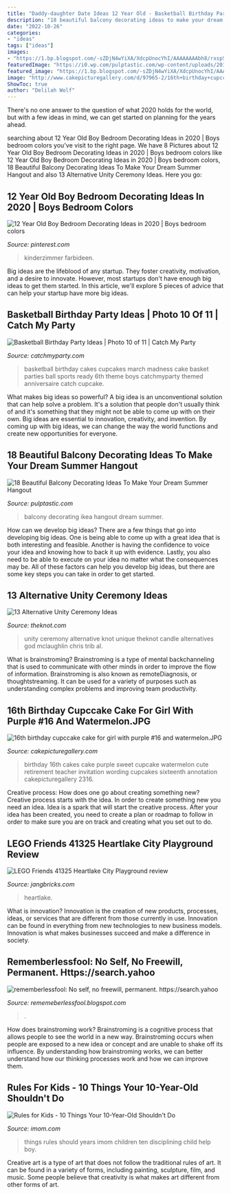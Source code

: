 ```yaml
---
title: "Daddy-daughter Date Ideas 12 Year Old - Basketball Birthday Party Ideas"
description: "18 beautiful balcony decorating ideas to make your dream summer hangout"
date: "2022-10-26"
categories:
- "ideas"
tags: ["ideas"]
images:
- "https://1.bp.blogspot.com/-sZDjN4wYiXA/XdcpUnocYhI/AAAAAAAAbh8/rxspSghj78IkRy6-nhcZbQhYD1uAKtaLgCLcBGAsYHQ/w1200-h630-p-k-no-nu/Untitled19.png"
featuredImage: "https://i0.wp.com/pulptastic.com/wp-content/uploads/2016/06/balcony-decorating-ideas-53-573d904fbcd09__700.jpg?w=662"
featured_image: "https://1.bp.blogspot.com/-sZDjN4wYiXA/XdcpUnocYhI/AAAAAAAAbh8/rxspSghj78IkRy6-nhcZbQhYD1uAKtaLgCLcBGAsYHQ/w1200-h630-p-k-no-nu/Untitled19.png"
image: "http://www.cakepicturegallery.com/d/97965-2/16th+birthday+cupccake+cake+for+girl+with+purple+%2316+and+watermelon.JPG"
ShowToc: true
author: "Delilah Wolf"
---
```



There's no one answer to the question of what 2020 holds for the world, but with a few ideas in mind, we can get started on planning for the years ahead. 

	

		
searching about 12 Year Old Boy Bedroom Decorating Ideas in 2020 | Boys bedroom colors you've visit to the right page. We have 8 Pictures about 12 Year Old Boy Bedroom Decorating Ideas in 2020 | Boys bedroom colors like 12 Year Old Boy Bedroom Decorating Ideas in 2020 | Boys bedroom colors, 18 Beautiful Balcony Decorating Ideas To Make Your Dream Summer Hangout and also 13 Alternative Unity Ceremony Ideas. Here you go:
		
    
## 12 Year Old Boy Bedroom Decorating Ideas In 2020 | Boys Bedroom Colors

<img loading=lazy src="https://i.pinimg.com/736x/3b/2d/3d/3b2d3de06c85c40760e9a1cf4bf44b88.jpg" onerror="this.onerror=null;this.src='https://tse1.mm.bing.net/th?id=OIP.RsPieYt50ZlpvijxicvhYgHaFI&amp;pid=15.1';" alt="12 Year Old Boy Bedroom Decorating Ideas in 2020 | Boys bedroom colors">

_Source: pinterest.com_

>kinderzimmer farbideen. 

	

Big ideas are the lifeblood of any startup. They foster creativity, motivation, and a desire to innovate. However, most startups don't have enough big ideas to get them started. In this article, we'll explore 5 pieces of advice that can help your startup have more big ideas.

    
## Basketball Birthday Party Ideas | Photo 10 Of 11 | Catch My Party

<img loading=lazy src="https://photos-cdn.catchmyparty.com/PL/photos/0016/4208/ralstoncake.jpg" onerror="this.onerror=null;this.src='https://tse3.mm.bing.net/th?id=OIP.O5Bp6LpW8Yu9RPGoh337FQHaKn&amp;pid=15.1';" alt="Basketball Birthday Party Ideas | Photo 10 of 11 | Catch My Party">

_Source: catchmyparty.com_

>basketball birthday cakes cupcakes march madness cake basket parties ball sports ready 6th theme boys catchmyparty themed anniversaire catch cupcake. 

	

What makes big ideas so powerful?
A big idea is an unconventional solution that can help solve a problem. It's a solution that people don't usually think of and it's something that they might not be able to come up with on their own. Big ideas are essential to innovation, creativity, and invention. By coming up with big ideas, we can change the way the world functions and create new opportunities for everyone.

    
## 18 Beautiful Balcony Decorating Ideas To Make Your Dream Summer Hangout

<img loading=lazy src="https://i0.wp.com/pulptastic.com/wp-content/uploads/2016/06/balcony-decorating-ideas-53-573d904fbcd09__700.jpg?w=662" onerror="this.onerror=null;this.src='https://tse4.mm.bing.net/th?id=OIP.v8iOdrCVZoTPP1ay8K99uwHaKa&amp;pid=15.1';" alt="18 Beautiful Balcony Decorating Ideas To Make Your Dream Summer Hangout">

_Source: pulptastic.com_

>balcony decorating ikea hangout dream summer. 

	

How can we develop big ideas?
There are a few things that go into developing big ideas. One is being able to come up with a great idea that is both interesting and feasible. Another is having the confidence to voice your idea and knowing how to back it up with evidence. Lastly, you also need to be able to execute on your idea no matter what the consequences may be. All of these factors can help you develop big ideas, but there are some key steps you can take in order to get started.

    
## 13 Alternative Unity Ceremony Ideas

<img loading=lazy src="https://apis.xogrp.com/media-api/images/12b388b2-e3bf-4793-ba73-2bd6d745ba11~rs_768.h?quality=40" onerror="this.onerror=null;this.src='https://tse2.mm.bing.net/th?id=OIP.0w-_Ju7YviQGSIfTOFlspgHaJ4&amp;pid=15.1';" alt="13 Alternative Unity Ceremony Ideas">

_Source: theknot.com_

>unity ceremony alternative knot unique theknot candle alternatives god mclaughlin chris trib al. 

	

What is brainstroming?
Brainstroming is a type of mental backchanneling that is used to communicate with other minds in order to improve the flow of information. Brainstroming is also known as remoteDiagnosis, or thoughtstreaming. It can be used for a variety of purposes such as understanding complex problems and improving team productivity.

    
## 16th Birthday Cupccake Cake For Girl With Purple #16 And Watermelon.JPG

<img loading=lazy src="http://www.cakepicturegallery.com/d/97965-2/16th+birthday+cupccake+cake+for+girl+with+purple+%2316+and+watermelon.JPG" onerror="this.onerror=null;this.src='https://tse3.mm.bing.net/th?id=OIP.9KYU_c7TB4iPFp6HtysBQQHaHj&amp;pid=15.1';" alt="16th birthday cupccake cake for girl with purple #16 and watermelon.JPG">

_Source: cakepicturegallery.com_

>birthday 16th cakes cake purple sweet cupcake watermelon cute retirement teacher invitation wording cupcakes sixteenth annotation cakepicturegallery 2316. 

	

Creative process: How does one go about creating something new?
Creative process starts with the idea. In order to create something new you need an idea. Idea is a spark that will start the creative process. After your idea has been created, you need to create a plan or roadmap to follow in order to make sure you are on track and creating what you set out to do.

    
## LEGO Friends 41325 Heartlake City Playground Review

<img loading=lazy src="https://2.bp.blogspot.com/-Z-mdgaXHapA/Wgp1qdD6eSI/AAAAAAAATKs/5uTeka3tVRgkerrdRjTaDeQ3yN9bYhQNwCLcBGAs/w1200-h630-p-k-no-nu/171113a-lego-friends-heartlake-city-playground.jpg" onerror="this.onerror=null;this.src='https://tse4.mm.bing.net/th?id=OIP.kLMeSHrrRgwJJ33zRzODSQHaD4&amp;pid=15.1';" alt="LEGO Friends 41325 Heartlake City Playground review">

_Source: jangbricks.com_

>heartlake. 

	

What is innovation?
Innovation is the creation of new products, processes, ideas, or services that are different from those currently in use. Innovation can be found in everything from new technologies to new business models. Innovation is what makes businesses succeed and make a difference in society.

    
## Rememberlessfool: No Self, No Freewill, Permanent. Https://search.yahoo

<img loading=lazy src="https://1.bp.blogspot.com/-sZDjN4wYiXA/XdcpUnocYhI/AAAAAAAAbh8/rxspSghj78IkRy6-nhcZbQhYD1uAKtaLgCLcBGAsYHQ/w1200-h630-p-k-no-nu/Untitled19.png" onerror="this.onerror=null;this.src='https://tse4.mm.bing.net/th?id=OIP.8zYQaFmbYBc3nCuzHS6mygHaD4&amp;pid=15.1';" alt="rememberlessfool: No self, no freewill, permanent. https://search.yahoo">

_Source: rememeberlessfool.blogspot.com_

>. 

	

How does brainstroming work?
Brainstroming is a cognitive process that allows people to see the world in a new way. Brainstroming occurs when people are exposed to a new idea or concept and are unable to shake off its influence. By understanding how brainstroming works, we can better understand how our thinking processes work and how we can improve them.

    
## Rules For Kids - 10 Things Your 10-Year-Old Shouldn&#039;t Do

<img loading=lazy src="http://www.imom.com/wp-content/uploads/2014/06/12-07-15-rules-for-kids.jpg" onerror="this.onerror=null;this.src='https://tse2.mm.bing.net/th?id=OIP.fv0II5oq4g_zgy8u3b3PwgHaDt&amp;pid=15.1';" alt="Rules for Kids - 10 Things Your 10-Year-Old Shouldn&#039;t Do">

_Source: imom.com_

>things rules should years imom children ten disciplining child help boy. 

	

Creative art is a type of art that does not follow the traditional rules of art. It can be found in a variety of forms, including painting, sculpture, film, and music. Some people believe that creativity is what makes art different from other forms of art.

